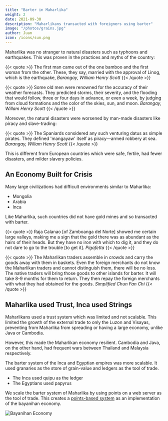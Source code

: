 ```yaml
---
title: "Barter in Maharlika"
weight: 2
date: 2021-09-30
description: "Maharlikans transacted with foreigners using barter"
image: "/photos/grains.jpg"
author: Juan
icon: /icons/sun.png
---
```



Maharlika was no stranger to natural disasters such as typhoons and earthquakes. This was proven in the practices and myths of the country:

{{< quote >}}
The first man came out of the one bamboo and the first woman from the other. These, they say, married with the approval of Linog, which is the earthquake,
<cite>Barangay, William Henry Scott</cite>
{{< /quote >}}

{{< quote >}}
Some old men were renowned for the accuracy of their weather forecasts. They predicted storms, their severity, and the flooding that would follow, three or four days in advance, or even a week, by judging from cloud formations and the color of the skies, sun, and moon.<!-- <br>Dark clouds meant a squally storm (onos), but leaden skies meant a real typhoon (bagyo). The new moon of October was considered the most likely time for a typhoon; conversely, typhoons were said to be rare during the waning of the same moon. These men believed, too, that unless a typhoon ended with winds from the south, it was sure to be followed by another one. -->
<cite>Barangay, Willam Henry Scott</cite>
{{< /quote >}}

Moreover, the natural disasters were worsened by man-made disasters like piracy and slave-trading:

{{< quote >}}
The Spaniards considered any such venturing datus as simple pirates. They defined 'mangayaw' itself as piracy—armed robbery at sea.
<cite>Barangay, Willam Henry Scott</cite>
{{< /quote >}}

This is different from European countries which were safe, fertile, had fewer disasters, and milder slavery policies. 


## An Economy Built for Crisis

Many large civilizations had difficult environments similar to Maharlika:

- Mongolia
- Arabia
- Inca

Like Maharlika, such countries did not have gold mines and so transacted with barter. 

{{< quote >}}
Raja Calanao [of Zamboanga del Norte] showed me certain large valleys, making me a sign that the gold there was as abundant as the hairs of their heads. But they have no iron with which to dig it, and they do not dare to go to the trouble [to get it].
<cite>Pigafetta</cite>
{{< /quote >}}


{{< quote >}}
The Maharlikan traders assemble in crowds and carry the goods away with them in baskets. Even the foreign merchants do not know the Maharlikan traders and cannot distinguish them, there will be no loss. The native traders will bring those goods to other islands for barter. It will take 8-9 months for them to return. They then repay the foreign merchants with what they had obtained for the goods.
<cite>Simplified Chun Fan Chi</cite>
{{< /quote >}}


## Maharlika used Trust, Inca used Strings 

Maharlikans used a trust system which was limited and not scalable. This limited the growth of the external trade to only the Luzon and Visayas, preventing from Maharlika from spreading or having a large economy, unlike Java or Cambodia.

However, this made the Maharlikan economy resilient. Cambodia and Java, on the other hand, had frequent wars between Thailand and Malaysia respectively. 


The barter system of the Inca and Egyptian empires was more scalable. It used granaries as the store of grain-value and ledgers as the tool of trade. 
- The Inca used quipu as the ledger
- The Egyptians used papyrus 

We scale the barter system of Maharlika by using points on a web server as the tool of trade. This creates a [points-based system](https://pantrypoints.com) as an implementation of the bayanihan economy. 

![Bayanihan Economy](/graphics/bayanihan.jpg)
